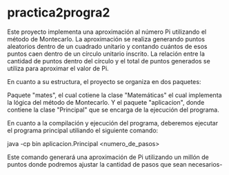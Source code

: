 # practica2progra2


Este proyecto implementa una aproximación al número Pi utilizando el método de Montecarlo. La aproximación se realiza generando puntos aleatorios dentro de un cuadrado unitario y contando cuántos de esos puntos caen dentro de un círculo unitario inscrito. La relación entre la cantidad de puntos dentro del círculo y el total de puntos generados se utiliza para aproximar el valor de Pi.

En cuanto a su estructura, el proyecto se organiza en dos paquetes:

Paquete "mates", el cual cotiene la clase "Matemáticas" el cual implementa la lógica del método de Montecarlo. Y el paquete "aplicacion", donde contiene la clase "Principal" que se encarga de la ejecución del programa.

En cuanto a la compilación y ejecución del programa, deberemos ejecutar el programa principal utiliando el siguiente comando:

java -cp bin aplicacion.Principal <numero_de_pasos>

Este comando generará una aproximación de Pi utilizando un millón de puntos donde podremos ajustar la cantidad de pasos que sean necesarios-
